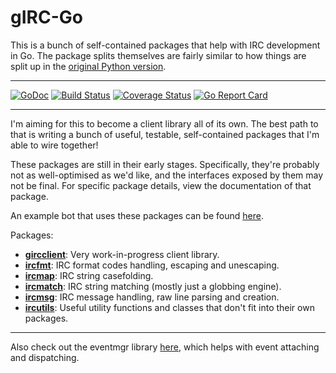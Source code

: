 # gIRC-Go

This is a bunch of self-contained packages that help with IRC development in Go. The package splits themselves are fairly similar to how things are split up in the [original Python version](https://github.com/DanielOaks/girc).

---

[![GoDoc](https://godoc.org/github.com/DanielOaks/girc-go?status.svg)](https://godoc.org/github.com/DanielOaks/girc-go)
[![Build Status](https://travis-ci.org/DanielOaks/girc-go.svg?branch=master)](https://travis-ci.org/DanielOaks/girc-go)
[![Coverage Status](https://coveralls.io/repos/DanielOaks/girc-go/badge.svg?branch=master&service=github)](https://coveralls.io/github/DanielOaks/girc-go?branch=master)
[![Go Report Card](https://goreportcard.com/badge/github.com/DanielOaks/girc-go)](https://goreportcard.com/report/github.com/DanielOaks/girc-go)

---

I'm aiming for this to become a client library all of its own. The best path to that is writing a bunch of useful, testable, self-contained packages that I'm able to wire together!

These packages are still in their early stages. Specifically, they're probably not as well-optimised as we'd like, and the interfaces exposed by them may not be final. For specific package details, view the documentation of that package.

An example bot that uses these packages can be found [here](https://gist.github.com/DanielOaks/cbbc957e8dba39f59d9e).

Packages:

* [**gircclient**](https://godoc.org/github.com/DanielOaks/girc-go/client): Very work-in-progress client library.
* [**ircfmt**](https://godoc.org/github.com/DanielOaks/girc-go/ircfmt): IRC format codes handling, escaping and unescaping.
* [**ircmap**](https://godoc.org/github.com/DanielOaks/girc-go/ircmap): IRC string casefolding.
* [**ircmatch**](https://godoc.org/github.com/DanielOaks/girc-go/ircmatch): IRC string matching (mostly just a globbing engine).
* [**ircmsg**](https://godoc.org/github.com/DanielOaks/girc-go/ircmsg): IRC message handling, raw line parsing and creation.
* [**ircutils**](https://godoc.org/github.com/DanielOaks/girc-go/ircutils): Useful utility functions and classes that don't fit into their own packages.

---

Also check out the eventmgr library [here](https://godoc.org/github.com/DanielOaks/eventmgr), which helps with event attaching and dispatching.
